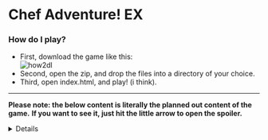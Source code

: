 Chef Adventure! EX
======
### How do I play?
 - First, download the game like this:  
![how2dl](https://github.com/jragyn/CAEX/raw/master/img/how2download.png "Logo Title Text 1")
- Second, open the zip, and drop the files into a directory of your choice.
- Third, open index.html, and play! (i think).

***

__Please note: the below content is literally the planned out content of the game.__
__If you want to see it, just hit the little arrow to open the spoiler.__

<details>
GOAL: Collect the 4 sentient crystals, somehow.
======
All locations: Caves, Forest, Mountains, Lakes, Volcano, Marshlands, Prairie, Castle, Subterranean, Heaven
Caves > Forest > Caves > Mountains > Forest > Lakes > Caves > Volcano > Mountains //
Alex’s Path:	 Marshlands > Prairie > Castle // Caves > Mountains > Heaven
Alice’s Path: Forest > Lakes > Castle // Caves > Volcano > Subterranean
Path(Caves) > Trial(Mountains)  > Course(Lakes)  > Gauntlet(Volcano)

4 crystal locations:
------
 - The Caves; The initial crystal of distribution included in the intro dungeon.
 - The Forest; Protected by trolls and their chieftain, several waves of trolls help the chief.
 - The Mountains; Protected by a flock of Harpies, led by a Siren.
 - The Ruins(castle); Tons of traps, deep in the dungeon of the Castle, guarded by 1st boss Vampire.

What do the crystals do?:
------
 - Distribute;
 > Allows distribution of points after levelup. __+unlocks higher and lower difficulty levels__
 - Create; 
 > Enables Treis to create nanobot accesories. __+unlocks accessories that will teach skills__
 - Empower;
  > Enables Xavier to create passive bonus skills. __+unlocks equipment that can be leveled up__
 - Destroy;
  > Breaks the seal on the final dungeon. __+unlocks the other final dungeon and access to Alice/Alex__

_Each crystal has a miniquest you can take to “feed” it and level it up, giving it +additional abilities._

***

Other storylines(all done AFTER the pair split):
------
The Caravan/Town; Rebuilding the town is an optional side quest that becomes available after the player collects the second crystal and the pair split. Depending on who the player chose to follow determines which of the carpenters will be found. The player can choose to NOT build the Town, and all the people found will simply hang out in The Mainstay.

Treis/Xavier-love interest; The player has the optional opportunity to further/develop a love interest with either Treis(Alex) or Xavier(Alice). The interest is developed through a series of “date”-type quests with the designated partner, and can have varying results. These quests are time sensitive, and CAN BE MISSED. If too many are missed, the game will cease the continuation of the quests. If the dates go extremely poorly, the game will cease the continuation of the quests.

“Sidequest” chain; Claiming the forest crystal(#2) unlocks a wave of anomalies across the island the story takes place on. These anomalies are caused by a disturbance in the balance of things from the crystals, which result in mini “hives” of monsters being loosed in various areas where a “king” monster dwells. Defeating the king of each hive unlocks a different type of passive to be leveled up. The clearing of these hives is not integral to the completion of the main story quest, but helps the player greatly and heavily impacts the ending of the game.

***

## Characters:
- Alex the Fighter,
 > The male protagonist of the story. Specializes in melee type weapons, though is also capable of utilizing Bows and various ranged tools.
- Alice the Acolyte, 
 > The female protagonist of the story. Specializes in using magic staves to launch projectiles. Is also capable of a wide arsenal of spells based on the equipment being worn.
- Gilbert the Merchant, 
 > Gilbert is the primary merchant that does traveling and peddles his wares to the protagonists. He starts as a merchant of many types, selling weapons/armor/items/etc… but after acquiring the blacksmith he stops selling weapons/armor.
- Leo the Alchemist,
 > Leo is the only one who is capable of creating potions for the protagonists, for a fee. Later, he will also be able to help you craft useful potions for in-battle effects, like rage potions or shielding potions. Leo has 2 nameless assistants that can be rescued who will fetch ingredients for him.
 - Treis the Engineer,
 > Treis is the upbeat inventor/engineer that builds tools for the protagonists, and eventually after the pair splits, develops a love interest in Alex. Her abilities in creating tools is unmatched, and eventually evolves into creating explosives and various accessories that enable unique passives to be learned over time by the protagonists. You can also rescue 1 nameless assistant, one who does the mindless work.
 - Silus-Innkeeper,
 > Silus is the silent innkeeper. He almost never talks, but is the one who originally ran the inn before it was attacked by monsters. He is also the only one that is NOT a part of the caravan, and eventually will open up and allow the Inn to expand and go over details and pricing for rebuilding the town with you and the carpenter you save. You can also rescue 2 nameless assistants, his bartender and cleaning maid.
 - Viktor/Viskor-Blacksmith(s),
 > Viktor and Viskor are twin blacksmiths. They work together on everything and may as well be considered a single person as far as seamless teamwork and functionality is concerned. They will take over selling weapons/armors to you after you save them. After you complete their quests, they will also be able to assist you in upgrading your weaponry given you provide the proper materials.
 - Xavier the Enchanter,
 > Xavier is a dark and mysterious gentleman who specializes in dark magic and binding enchantments. He is also the love interest that Alice falls for after the pair splits. Rescuing him will unlock Leo’s capability to create magical potions that heighten your abilities and do other random things. Completing his various quests will reward you with learnable passives through slaying of monsters and other events. 
 - Tac(or)Mill-Carpenter,
 > (not yet implemented or details planned out).

***

Idea for plot progression:
 > [0] The duo begins the story in the initial cave where they battle and earn the first of four crystals allowing the primary element of gameplay: Distribution. The crystal then guides the player into the first Cave, where the caravan members are scattered about. Lack of tools push the player to explore the Forest where the player discovers the “wreckage”, and can save the engineer from the caravan.

 > [1] Alice begins to hunger more for the power of the crystals and what they are, thinking Alex is becoming too soft and unmotivated to continue, and Alex thinks Alice is becoming too intense about the crystals, the pair split, allowing the player to follow either Alex or Alice. (will permit for a love-interest to develop, and the type of town to develop) This happens after the acquisition of the second crystal. Whomever is the leader will take the two crystals, while the other party member will encounter the player at the third and final crystals.

 > [2] The third crystal is located in the Castle, the second crystal will guide the player on a different path depending on who the player chooses to follow. The caravan members have seemed to be hiding something and all too willing to help Alex/Alice in their quest. The ultimate goal for the caravan is protecting the crystals, whether it is returning these crystals to the kingdom from which they came, or giving these crystals to the deity of the Subterrain/Heaven. Their goal is not made apparent until the pair split, in which case the town will take the side of the one that the player controls. 

 > [3a] If Alice is the leader, then the town will seek to go to Heaven and amplify the powers of the crystals by destroying the deity up there in the name of the deity in the Subterrain, and absorbing its power into the final crystal. Doing this will enable Alice to recruit Alex back into service via mind control from the crystals.

 > [3b] If Alex is the leader, then the town will seek to go to the Subterrain and protect the power of the crystals by destroying the deity down there, and preventing the deity from laying waste with the crystals. Afterwards, Alex will deliver the 4 crystals to the kingdom to finish the main storyline. Doing this will free Alice from the grip of the magical attunement link to the crystals. 

***

- Chapter 1:	The Cave; A Den of Monsters
	Gotta get that Tasty Stew, and other recipes learned.
	Learn how to use a new weapon type: The Bow
	[LV011]Defeat boss: Vampire
	Unlock the first teleportation device
	Learn how to use a new weapon type: The Axe
	  Access to first bonus segment is now available*

- Chapter 2:	The Forest; Trees Entwined with Mystery
	Entering the forest requires the Axe.
	Find the Mushrooms so you can wake up the Inventor.
	Waking the Inventor earns a new accessory: The Gloves
	Also permits usage of the first teleporter to and from the caves
	Raid the caravan wreckage for Treis’ tools.
	[LV018]No boss for The Forest, yet.

- Chapter 3:	The Mountain; Negative Peaks and Arctic Times
	Collecting Hazelnuts is a tedious, tedious task, need 15x.
	50x Arrowheads are easy enough to come by, Gilbert.
	Both gloves and axe are necessary to scale the mountain.
	[LV025]Defeat boss: Wind Drake
	Find the Aerolite to combine with nuts and arrows for Treis.
	Providing materials will earn you… The Hookshot from Treis.
	Next stop: claim the 2nd crystal in the Forest.
	  Access to second bonus segment is now available**

- Chapter 4:	The Forest; The Wrath of Trolls and Voodoo
	Hookshot enables access the forest ruins, the home of the trolls.
	
- Chapter 5:	The Volcano; Fiery Ancient Ruins
	  Access to third bonus segment is now available***

- Chapter 6:	The Marshlands; Plagued and Forgotten Waste

- Chapter 7:	The Prairie; Land of Titans

- Chapter 8:	The Castle; Wicked Demons of Tyranny
</details>

